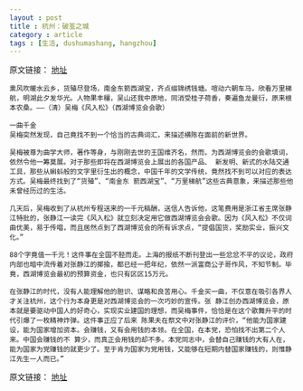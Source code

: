 ```yaml
---
layout : post
title : 杭州：破茧之城
category : article
tags : [生活, dushumashang, hangzhou]
---
```


原文链接： [地址](http://www.dushumashang.com/2389)
	
	熏风吹暖水云乡，货殖尽登场，南金东箭西湖宝，齐点缀锦绣钱塘。喧动六朝车马，欣看万里梯航，明湖此夕发华光。人物果丰穰，吴山还我中原地，同消受桂子荷香，奏遍鱼龙曼衍，原来根本农桑。——（清）吴梅《风入松》（西湖博览会会歌）

	一曲千金
	吴梅突然发现，自己竟找不到一个恰当的古典词汇，来描述横陈在面前的新世界。

	吴梅被尊为曲学大师，著作等身，与刚刚去世的王国维齐名，然而，为西湖博览会的会歌填词，依然令他一筹莫展。对于那些即将在西湖博览会上展出的各国产品、 新发明、新式的水陆交通工具，那些从蝌蚪般的文字里衍生出的概念，中国千年的文学传统，竟然找不到可以对应的表达方式。吴梅最终找到了“货殖”、“南金东 箭西湖宝”、“万里梯航”这些古典意象，来描述那些他未曾经历过的生活。

	几天后，吴梅收到了从杭州专程送来的一千元稿酬，送信人告诉他，这笔费用是浙江省主席张静江特批的，张静江一读完《风入松》就立刻决定用它做西湖博览会会歌。因为《风入松》不仅词曲优美，易于传唱，而且居然点到了西湖博览会的所有诉求点，“提倡国货，奖励实业，振兴文化。”

	88个字竟值一千元！这件事在全国不胫而走。上海的报纸不断刊登出一些忿忿不平的议论，政府内部也暗中流传着对张静江的揶揄，都已经一把年纪，依然一派富商公子哥作风，不知节制。毕竟，西湖博览会最初的预算资金，也只有区区15万元。

	在张静江的时代，没有人能理解他的胆识、谋略和良苦用心。千金买一曲，不仅意在吸引各界人才关注杭州，这个行为本身更是对西湖博览会的一次巧妙的宣传。张 静江创办西湖博览会，原本就是要驱动中国人的好奇心，实现实业建国的理想，而吴梅事件，恰恰是在这个歌舞升平的时代引爆了一枚精神炸弹。这件事正应了后来 陈果夫在祭文中对张静江的评价，“他能为国家建设，能为国家增加资本。会赚钱，又有会用钱的本领。在全国，在本党，恐怕找不出第二个人来。中国会赚钱的不 算少，而真正会用钱的却不多。本党同志中，会替自己赚钱的大有人在，能为国家为党赚钱的就更少了。至于肯为国家为党用钱，又能够在短期内替国家赚钱的，则惟静江先生一人而已。”


原文链接： [地址](http://www.dushumashang.com/2389)